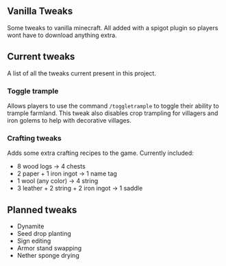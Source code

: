 ## Vanilla Tweaks
Some tweaks to vanilla minecraft. All added with a spigot plugin so players wont have to download anything extra.

## Current tweaks
A list of all the tweaks current present in this project.

### Toggle trample
Allows players to use the command `/toggletrample` to toggle their ability to trample farmland.
This tweak also disables crop trampling for villagers and iron golems to help with decorative villages.

### Crafting tweaks
Adds some extra crafting recipes to the game.
Currently included:
- 8 wood logs -> 4 chests
- 2 paper + 1 iron ingot -> 1 name tag
- 1 wool (any color) -> 4 string
- 3 leather + 2 string + 2 iron ingot -> 1 saddle

## Planned tweaks
- Dynamite
- Seed drop planting
- Sign editing
- Armor stand swapping
- Nether sponge drying


